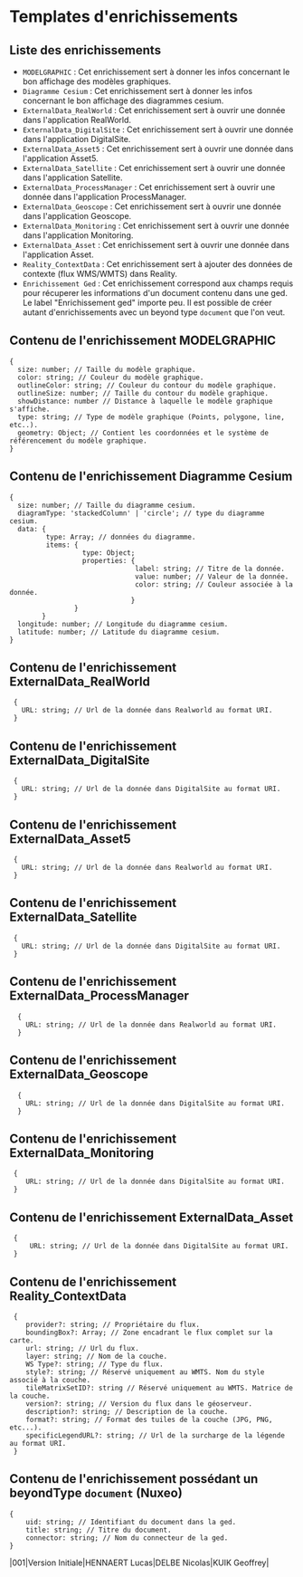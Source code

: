 # Templates d'enrichissements #

## Liste des enrichissements ##

 - `MODELGRAPHIC` : Cet enrichissement sert à donner les infos concernant le bon affichage des modèles graphiques.
 - `Diagramme Cesium` : Cet enrichissement sert à donner les infos concernant le bon affichage des diagrammes cesium.
 - `ExternalData_RealWorld` : Cet enrichissement sert à ouvrir une donnée dans l'application RealWorld.
 - `ExternalData_DigitalSite` : Cet enrichissement sert à ouvrir une donnée dans l'application DigitalSite.
 - `ExternalData_Asset5` : Cet enrichissement sert à ouvrir une donnée dans l'application Asset5.
 - `ExternalData_Satellite` : Cet enrichissement sert à ouvrir une donnée dans l'application Satellite.
 - `ExternalData_ProcessManager` : Cet enrichissement sert à ouvrir une donnée dans l'application ProcessManager.
 - `ExternalData_Geoscope` : Cet enrichissement sert à ouvrir une donnée dans l'application Geoscope.
 - `ExternalData_Monitoring` : Cet enrichissement sert à ouvrir une donnée dans l'application Monitoring.
 - `ExternalData_Asset` : Cet enrichissement sert à ouvrir une donnée dans l'application Asset.
 - `Reality_ContextData` : Cet enrichissement sert à ajouter des données de contexte (flux WMS/WMTS) dans Reality.
 - `Enrichissement Ged` : Cet enrichissement correspond aux champs requis pour récuperer
 les informations d'un document contenu dans une ged. Le label "Enrichissement ged" importe peu.
 Il est possible de créer autant d'enrichissements avec un beyond type `document` que l'on veut.

## Contenu de l'enrichissement MODELGRAPHIC ##

    {
      size: number; // Taille du modèle graphique.
      color: string; // Couleur du modèle graphique.
      outlineColor: string; // Couleur du contour du modèle graphique.
      outlineSize: number; // Taille du contour du modèle graphique.
      showDistance: number // Distance à laquelle le modèle graphique s'affiche.
      type: string; // Type de modèle graphique (Points, polygone, line, etc..).
      geometry: Object; // Contient les coordonnées et le système de référencement du modèle graphique.
    }

## Contenu de l'enrichissement Diagramme Cesium ##

    {
      size: number; // Taille du diagramme cesium.
      diagramType: 'stackedColumn' | 'circle'; // type du diagramme cesium.
      data: {
             type: Array; // données du diagramme.
             items: {
                      type: Object;
                      properties: {
                                   label: string; // Titre de la donnée.
                                   value: number; // Valeur de la donnée.
                                   color: string; // Couleur associée à la donnée.
                                  }
                    }
            }
      longitude: number; // Longitude du diagramme cesium.
      latitude: number; // Latitude du diagramme cesium.
    }

## Contenu de l'enrichissement ExternalData_RealWorld ##

     {
       URL: string; // Url de la donnée dans Realworld au format URI.
     }

## Contenu de l'enrichissement ExternalData_DigitalSite ##

     {
       URL: string; // Url de la donnée dans DigitalSite au format URI.
     }

## Contenu de l'enrichissement ExternalData_Asset5 ##

     {
       URL: string; // Url de la donnée dans Realworld au format URI.
     }

## Contenu de l'enrichissement ExternalData_Satellite ##

     {
       URL: string; // Url de la donnée dans DigitalSite au format URI.
     }

 ## Contenu de l'enrichissement ExternalData_ProcessManager ##

      {
        URL: string; // Url de la donnée dans Realworld au format URI.
      }

 ## Contenu de l'enrichissement ExternalData_Geoscope ##

      {
        URL: string; // Url de la donnée dans DigitalSite au format URI.
      }

  ## Contenu de l'enrichissement ExternalData_Monitoring ##

     {
        URL: string; // Url de la donnée dans DigitalSite au format URI.
     }

  ## Contenu de l'enrichissement ExternalData_Asset ##

     {
         URL: string; // Url de la donnée dans DigitalSite au format URI.
     }


 ## Contenu de l'enrichissement Reality_ContextData ##

     {
        provider?: string; // Propriétaire du flux.
        boundingBox?: Array; // Zone encadrant le flux complet sur la carte.
        url: string; // Url du flux.
        layer: string; // Nom de la couche.
        WS Type?: string; // Type du flux.
        style?: string; // Réservé uniquement au WMTS. Nom du style associé à la couche.
        tileMatrixSetID?: string // Réservé uniquement au WMTS. Matrice de la couche.
        version?: string; // Version du flux dans le géoserveur.
        description?: string; // Description de la couche.
        format?: string; // Format des tuiles de la couche (JPG, PNG, etc...).
        specificLegendURL?: string; // Url de la surcharge de la légende au format URI.
     }

 ## Contenu de l'enrichissement possédant un beyondType `document` (Nuxeo) ##

    {
        uid: string; // Identifiant du document dans la ged.
        title: string; // Titre du document.
        connector: string; // Nom du connecteur de la ged.
    }


|001|Version Initiale|HENNAERT Lucas|DELBE Nicolas|KUIK Geoffrey|
